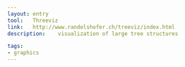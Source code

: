 ```yaml
---
layout: entry
tool:	Threeviz
link:	http://www.randelshofer.ch/treeviz/index.html
description:	visualization of large tree structures

tags:
- graphics
---
```

